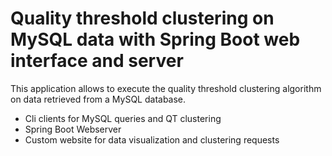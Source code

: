 # Quality threshold clustering on MySQL data with Spring Boot web interface and server

This application allows to execute the quality threshold clustering algorithm on data retrieved from a MySQL database. 
- Cli clients for MySQL queries and QT clustering
- Spring Boot Webserver
- Custom website for data visualization and clustering requests

 
